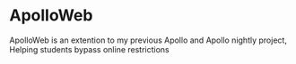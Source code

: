 # ApolloWeb
ApolloWeb is an extention to my previous Apollo and Apollo nightly project, Helping students bypass online restrictions
